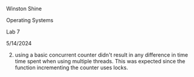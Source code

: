 Winston Shine

Operating Systems

Lab 7

5/14/2024


2. using a basic concurrent counter didn't result in any difference in time
    time spent when using multiple threads. This was expected since the function 
    incrementing the counter uses locks.
